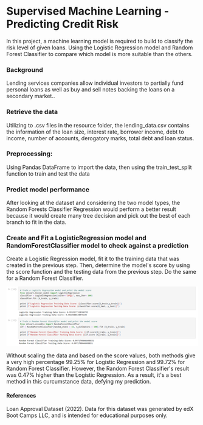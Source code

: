 # Supervised Machine Learning - Predicting Credit Risk
In this project, a machine learning model is required to build to classify the risk level of given loans. Using the Logistic Regression model and Random Forest Classifier to compare which model is more suitable than the others.

### Background
Lending services companies allow individual investors to partially fund personal loans as well as buy and sell notes backing the loans on a secondary market..

### Retrieve the data
Utilizing to .csv files in the resource folder, the lending_data.csv contains the information of the loan size, interest rate, borrower income, debt to income, number of accounts, derogatory marks, total debt and loan status.

### Preprocessing: 
Using Pandas DataFrame to import the data, then using the train_test_split function to train and test the data

### Predict model performance
After looking at the dataset and considering the two model types, the Random Forests Classifier Regression would perform a better result because it would create many tree decision and pick out the best of each branch to fit in the data.

### Create and Fit a LogisticRegression model and RandomForestClassifier model to check against a prediction
Create a Logistic Regression model, fit it to the training data that was created in the previous step. Then, determine the model's score by using the score function and the testing data from the previous step. 
Do the same for a Random Forest Classifier.

![plot](./pics/code.png)

Without scaling the data and based on the score values, both methods give a very high percentage 99.25% for Logistic Regression and 99.72% for Random Forest Classifier. However, the Random Forest Classifier's result was 0.47% higher than the Logistic Regression. As a result, it's a best method in this curcumstance data, defying my prediction.


#### References
Loan Approval Dataset (2022). Data for this dataset was generated by edX Boot Camps LLC, and is intended for educational purposes only.

